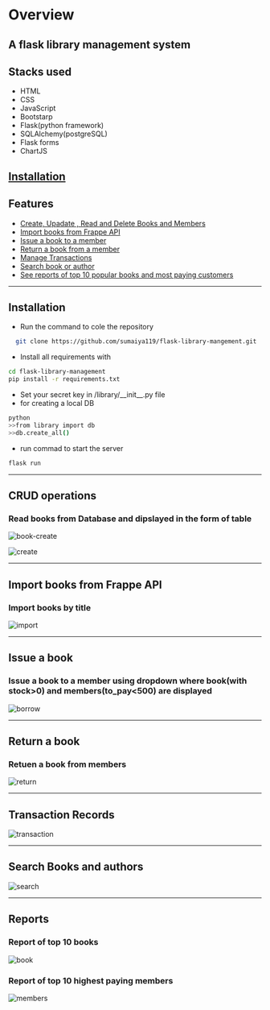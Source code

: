 # Overview
## A flask library management system


## Stacks used

- HTML
- CSS
- JavaScript
- Bootstarp
- Flask(python framework)
- SQLAlchemy(postgreSQL)
- Flask forms 
- ChartJS


## [Installation](#installation)
## Features

- [Create, Upadate , Read and Delete Books and Members](#crud-operations)
- [Import books from Frappe API](#import-books-from-frappe-api)
- [Issue a book to a member](#issue-a-book)
- [Return a book from a member](#return-a-book)
- [Manage Transactions](#transaction-records)
- [Search book or author](#search-books-and-authors)
- [See reports of top 10 popular books and most paying customers](#reports)

***
## Installation
- Run the command to cole the repository
```sh
  git clone https://github.com/sumaiya119/flask-library-mangement.git
```
- Install all requirements with
```sh
cd flask-library-management
pip install -r requirements.txt
```
- Set your secret key in /library/\_\_init\_\_.py file
- for creating a local DB
```sh
python
>>from library import db
>>db.create_all()
```
- run commad to start the server
```sh
flask run
```
***
## CRUD operations

### Read books from Database and dipslayed in the form of table
![book-create](/screenshots/Screenshot%20(129).png)

![create](/screenshots/Screenshot%20(130).png)
***
## Import books from Frappe API

### Import books by title
![import](/screenshots/Screenshot%20(131).png)
***
## Issue a book
### Issue a book to a member using dropdown where book(with stock>0) and members(to_pay<500) are displayed
![borrow](/screenshots/Screenshot%20(132).png)
***
## Return a book
### Retuen a book from members 
![return](/screenshots/Screenshot%20(142).png)
***
## Transaction Records
![transaction](/screenshots/Screenshot%20(134).png)
***
## Search Books and authors
![search](/screenshots/Screenshot%20(136).png)
***
## Reports
### Report of top 10 books
![book](/screenshots/Screenshot%20(137).png)

### Report of top 10 highest paying members
![members](/screenshots/Screenshot%20(138).png)
